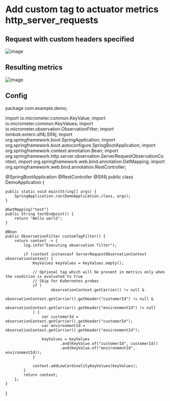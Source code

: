 # Add custom tag to actuator metrics http_server_requests
## Request with custom headers specified
![image](https://github.com/mecsys/springboot-mecsys-demo/assets/418571/fc7fab9a-aea7-4cab-ab69-4f34f0b86638)

## Resulting metrics
![image](https://github.com/mecsys/springboot-mecsys-demo/assets/418571/870a0f90-375c-4019-ad0e-6d88ccad355b)

## Config

package com.example.demo;

import io.micrometer.common.KeyValue;
import io.micrometer.common.KeyValues;
import io.micrometer.observation.ObservationFilter;
import lombok.extern.slf4j.Slf4j;
import org.springframework.boot.SpringApplication;
import org.springframework.boot.autoconfigure.SpringBootApplication;
import org.springframework.context.annotation.Bean;
import org.springframework.http.server.observation.ServerRequestObservationContext;
import org.springframework.web.bind.annotation.GetMapping;
import org.springframework.web.bind.annotation.RestController;

@SpringBootApplication
@RestController
@Slf4j
public class DemoApplication {

    public static void main(String[] args) {
        SpringApplication.run(DemoApplication.class, args);
    }

    @GetMapping("test")
    public String testEndpoint() {
        return "Hello world";
    }

    @Bean
    public ObservationFilter customTagFilter() {
        return context -> {
            log.info("Executing observation filter");

            if (context instanceof ServerRequestObservationContext observationContext) {
                KeyValues keyValues = KeyValues.empty();

                // Optional tag which will be present in metrics only when the condition is evaluated to true
                // Skip for Kubernetes probes
                if (
                        observationContext.getCarrier() != null &
                                observationContext.getCarrier().getHeader("customerId") != null &
                                observationContext.getCarrier().getHeader("environmentId") != null
                ) {
                    var customerId = observationContext.getCarrier().getHeader("customerId");
                    var environmentId = observationContext.getCarrier().getHeader("environmentId");

                    keyValues = keyValues
                            .and(KeyValue.of("customerId", customerId))
                            .and(KeyValue.of("environmentId", environmentId));
                }

                context.addLowCardinalityKeyValues(keyValues);
            }
            return context;
        };
    }
}
